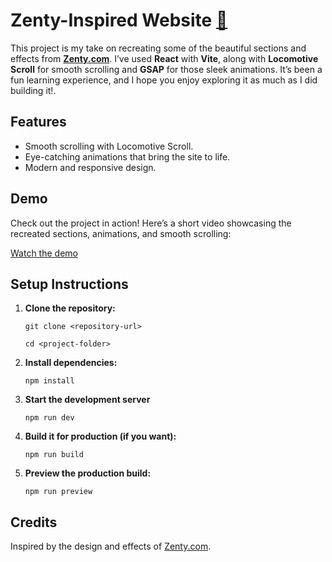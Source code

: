 # Zenty-Inspired Website [🔗](https://zentry-inspired-project.netlify.app/)

This project is my take on recreating some of the beautiful sections and effects from **[Zenty.com](https://www.zenty.com)**. I’ve used **React** with **Vite**, along with **Locomotive Scroll** for smooth scrolling and **GSAP** for those sleek animations. It’s been a fun learning experience, and I hope you enjoy exploring it as much as I did building it!.

## Features

-   Smooth scrolling with Locomotive Scroll.
-   Eye-catching animations that bring the site to life.
-   Modern and responsive design.

## Demo

Check out the project in action! Here’s a short video showcasing the recreated sections, animations, and smooth scrolling:
 
[Watch the demo](https://drive.google.com/file/d/1K_djfCEEb-WIrVuJJVUl9-ZC-RJXElu-/view?usp=sharing)

## Setup Instructions

1.  **Clone the repository:**

    `git clone <repository-url>  `
    
    `cd <project-folder>` 
    
2.  **Install dependencies:**

    `npm install` 
    
3.  **Start the development server**

    `npm run dev` 
    
4.  **Build it for production (if you want):**

    `npm run build` 
    
5.  **Preview the production build:**

    `npm run preview` 
    

## Credits

Inspired by the design and effects of [Zenty.com](https://www.zenty.com).
